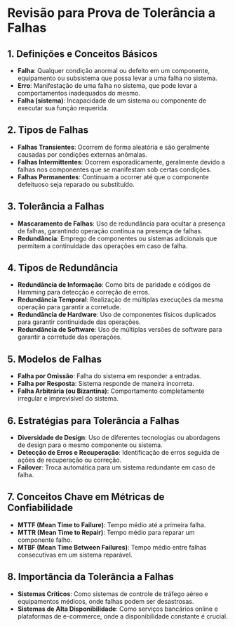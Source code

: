 # Revisão para Prova de Tolerância a Falhas

## 1. Definições e Conceitos Básicos
- **Falha**: Qualquer condição anormal ou defeito em um componente, equipamento ou subsistema que possa levar a uma falha no sistema.
- **Erro**: Manifestação de uma falha no sistema, que pode levar a comportamentos inadequados do mesmo.
- **Falha (sistema)**: Incapacidade de um sistema ou componente de executar sua função requerida.

## 2. Tipos de Falhas
- **Falhas Transientes**: Ocorrem de forma aleatória e são geralmente causadas por condições externas anômalas.
- **Falhas Intermittentes**: Ocorrem esporadicamente, geralmente devido a falhas nos componentes que se manifestam sob certas condições.
- **Falhas Permanentes**: Continuam a ocorrer até que o componente defeituoso seja reparado ou substituído.

## 3. Tolerância a Falhas
- **Mascaramento de Falhas**: Uso de redundância para ocultar a presença de falhas, garantindo operação contínua na presença de falhas.
- **Redundância**: Emprego de componentes ou sistemas adicionais que permitem a continuidade das operações em caso de falha.

## 4. Tipos de Redundância
- **Redundância de Informação**: Como bits de paridade e códigos de Hamming para detecção e correção de erros.
- **Redundância Temporal**: Realização de múltiplas execuções da mesma operação para garantir a corretude.
- **Redundância de Hardware**: Uso de componentes físicos duplicados para garantir continuidade das operações.
- **Redundância de Software**: Uso de múltiplas versões de software para garantir a corretude das operações.

## 5. Modelos de Falhas
- **Falha por Omissão**: Falha do sistema em responder a entradas.
- **Falha por Resposta**: Sistema responde de maneira incorreta.
- **Falha Arbitrária (ou Bizantina)**: Comportamento completamente irregular e imprevisível do sistema.

## 6. Estratégias para Tolerância a Falhas
- **Diversidade de Design**: Uso de diferentes tecnologias ou abordagens de design para o mesmo componente ou sistema.
- **Detecção de Erros e Recuperação**: Identificação de erros seguida de ações de recuperação ou correção.
- **Failover**: Troca automática para um sistema redundante em caso de falha.

## 7. Conceitos Chave em Métricas de Confiabilidade
- **MTTF (Mean Time to Failure)**: Tempo médio até a primeira falha.
- **MTTR (Mean Time to Repair)**: Tempo médio para reparar um componente falho.
- **MTBF (Mean Time Between Failures)**: Tempo médio entre falhas consecutivas em um sistema reparável.

## 8. Importância da Tolerância a Falhas
- **Sistemas Críticos**: Como sistemas de controle de tráfego aéreo e equipamentos médicos, onde falhas podem ser desastrosas.
- **Sistemas de Alta Disponibilidade**: Como serviços bancários online e plataformas de e-commerce, onde a disponibilidade constante é crucial.

